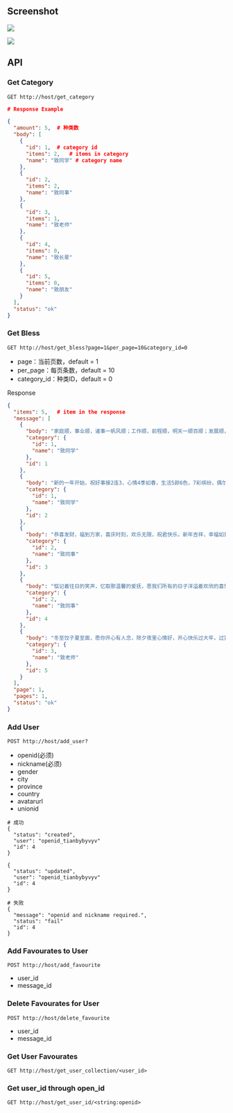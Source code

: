 ## Screenshot
![](https://i.imgur.com/GMoQcGS.png)

![](https://i.imgur.com/9BtNjaW.png)

## API

### Get Category

```
GET http://host/get_category
```

```json
# Response Example

{
  "amount": 5, 	# 种类数
  "body": [
    {
      "id": 1, 	# category id
      "items": 2, 	# items in category
      "name": "致同学"	# category name
    }, 
    {
      "id": 2, 
      "items": 2, 
      "name": "致同事"
    }, 
    {
      "id": 3, 
      "items": 1, 
      "name": "致老师"
    }, 
    {
      "id": 4, 
      "items": 0, 
      "name": "致长辈"
    }, 
    {
      "id": 5, 
      "items": 0, 
      "name": "致朋友"
    }
  ], 
  "status": "ok"
}

```

### Get Bless

```
GET http://host/get_bless?page=1&per_page=10&category_id=0
```

- page：当前页数，default = 1
- per_page：每页条数，default = 10
- category_id：种类ID，default = 0

Response

```json
{
  "items": 5, 	# item in the response
  "message": [
    {
      "body": "家庭顺，事业顺，诸事一帆风顺；工作顺，前程顺，明天一顺百顺；发展顺，天地顺，祖国风调雨顺；生活顺，时时顺，新年一切皆顺！ ", 
      "category": {
        "id": 1, 
        "name": "致同学"
      }, 
      "id": 1
    }, 
    {
      "body": "新的一年开始，祝好事接2连3，心情4季如春，生活5颜6色，7彩缤纷，偶尔8点小财，烦恼抛到9霄云外！请接受我全心全意的祝福。祝新年快乐！ ", 
      "category": {
        "id": 1, 
        "name": "致同学"
      }, 
      "id": 2
    }, 
    {
      "body": "恭喜发财，福到万家，喜庆时刻，欢乐无限，祝君快乐，新年吉祥，幸福如意，健康平安，心想事成，万事顺心！ ", 
      "category": {
        "id": 2, 
        "name": "致同事"
      }, 
      "id": 3
    }, 
    {
      "body": "惦记着往日的笑声，忆取那温馨的爱抚，愿我们所有的日子洋溢着欢欣的喜悦。春节快乐、年年如意！ ", 
      "category": {
        "id": 2, 
        "name": "致同事"
      }, 
      "id": 4
    }, 
    {
      "body": "冬至饺子夏至面，愿你开心有人念，除夕夜里心情好，开心快乐过大年，过完春节闹元宵，新年出门捡钱包，打开钱包一千万，千万开心每一天！ ", 
      "category": {
        "id": 3, 
        "name": "致老师"
      }, 
      "id": 5
    }
  ], 
  "page": 1, 
  "pages": 1, 
  "status": "ok"
}
```



### Add User

```
POST http://host/add_user?
```

- openid(必须)
- nickname(必须)
- gender
- city
- province
- country
- avatarurl
- unionid

```
# 成功
{
  "status": "created",
  "user": "openid_tianbybyvyv"
  "id": 4
}

{
  "status": "updated",
  "user": "openid_tianbybyvyv"
  "id": 4
}

# 失败
{
  "message": "openid and nickname required.",
  "status": "fail"
  "id": 4
}
```

  

### Add Favourates to User

```
POST http://host/add_favourite
```

- user_id
- message_id

### Delete  Favourates for User

```
POST http://host/delete_favourite
```

- user_id
- message_id



### Get User Favourates

```
GET http://host/get_user_collection/<user_id>
```

### Get user_id through open_id

```
GET http://host/get_user_id/<string:openid>
```







